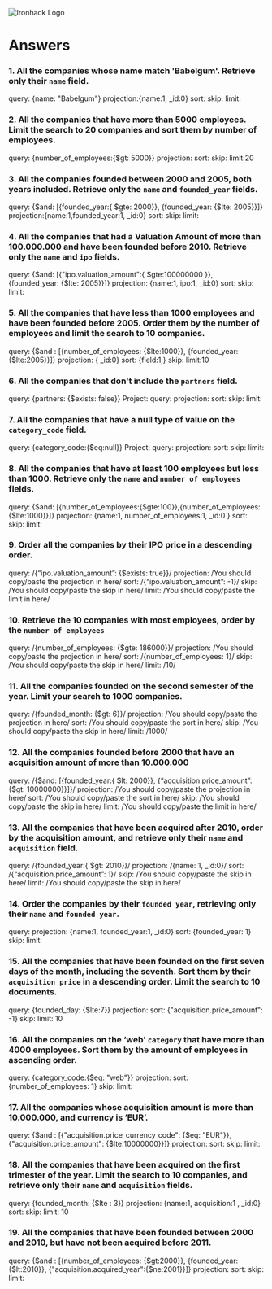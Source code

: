 ![Ironhack Logo](https://i.imgur.com/1QgrNNw.png)

# Answers

### 1. All the companies whose name match 'Babelgum'. Retrieve only their `name` field.

<!-- Your Code Goes Here -->

query: {name: "Babelgum"}
projection:{name:1, \_id:0}
sort:
skip:
limit:

### 2. All the companies that have more than 5000 employees. Limit the search to 20 companies and sort them by **number of employees**.

<!-- Your Code Goes Here -->

query: {number_of_employees:{$gt: 5000}}
projection:
sort:
skip:
limit:20

### 3. All the companies founded between 2000 and 2005, both years included. Retrieve only the `name` and `founded_year` fields.

<!-- Your Code Goes Here -->

query: {$and: [{founded_year:{ $gte: 2000}}, {founded_year: {$lte: 2005}}]}
projection:{name:1,founded_year:1, \_id:0}
sort:
skip:
limit:

### 4. All the companies that had a Valuation Amount of more than 100.000.000 and have been founded before 2010. Retrieve only the `name` and `ipo` fields.

<!-- Your Code Goes Here -->

query: {$and: [{"ipo.valuation_amount":{ $gte:100000000 }}, {founded_year: {$lte: 2005}}]}
projection: {name:1, ipo:1, \_id:0}
sort:
skip:
limit:

### 5. All the companies that have less than 1000 employees and have been founded before 2005. Order them by the number of employees and limit the search to 10 companies.

<!-- Your Code Goes Here -->

query: {$and : [{number_of_employees: {$lte:1000}}, {founded_year: {$lte:2005}}]}
projection: { \_id:0}
sort: {field:1,}
skip:
limit:10

### 6. All the companies that don't include the `partners` field.

<!-- Your Code Goes Here -->

query: {partners: {$exists: false}}
Project:
query:
projection:
sort:
skip:
limit:

### 7. All the companies that have a null type of value on the `category_code` field.

<!-- Your Code Goes Here -->

query: {category_code:{$eq:null}}
Project:
query:
projection:
sort:
skip:
limit:

### 8. All the companies that have at least 100 employees but less than 1000. Retrieve only the `name` and `number of employees` fields.

<!-- Your Code Goes Here -->

query: {$and: [{number_of_employees:{$gte:100}},{number_of_employees:{$lte:1000}}]}
projection: {name:1, number_of_employees:1, \_id:0 }
sort:
skip:
limit:

### 9. Order all the companies by their IPO price in a descending order.

query: /{“ipo.valuation_amount”: {$exists: true}}/
projection: /You should copy/paste the projection in here/
sort: /{“ipo.valuation_amount”: -1}/
skip: /You should copy/paste the skip in here/
limit: /You should copy/paste the limit in here/

### 10. Retrieve the 10 companies with most employees, order by the `number of employees`

query: /{number_of_employees: {$gte: 186000}}/
projection: /You should copy/paste the projection in here/
sort: /{number_of_employees: 1}/
skip: /You should copy/paste the skip in here/
limit: /10/

### 11. All the companies founded on the second semester of the year. Limit your search to 1000 companies.

query: /{founded_month: {$gt: 6}}/
projection: /You should copy/paste the projection in here/
sort: /You should copy/paste the sort in here/
skip: /You should copy/paste the skip in here/
limit: /1000/

### 12. All the companies founded before 2000 that have an acquisition amount of more than 10.000.000

query: /{$and: [{founded_year:{ $lt: 2000}}, {“acquisition.price_amount”: {$gt: 10000000}}]}/
projection: /You should copy/paste the projection in here/
sort: /You should copy/paste the sort in here/
skip: /You should copy/paste the skip in here/
limit: /You should copy/paste the limit in here/

### 13. All the companies that have been acquired after 2010, order by the acquisition amount, and retrieve only their `name` and `acquisition` field.

query: /{founded_year:{ $gt: 2010}}/
projection: /{name: 1, \_id:0}/
sort: /{“acquisition.price_amount”: 1}/
skip: /You should copy/paste the skip in here/
limit: /You should copy/paste the skip in here/

### 14. Order the companies by their `founded year`, retrieving only their `name` and `founded year`.

query:
projection: {name:1, founded_year:1, \_id:0}
sort: {founded_year: 1}
skip:
limit:

### 15. All the companies that have been founded on the first seven days of the month, including the seventh. Sort them by their `acquisition price` in a descending order. Limit the search to 10 documents.

query: {founded_day: {$lte:7}}
projection:
sort: {"acquisition.price_amount": -1}
skip:
limit: 10

### 16. All the companies on the ‘web’ `category` that have more than 4000 employees. Sort them by the amount of employees in ascending order.

query: {category_code:{$eq: "web"}}
projection:
sort: {number_of_employees: 1}
skip:
limit:

### 17. All the companies whose acquisition amount is more than 10.000.000, and currency is ‘EUR’.

query: {$and : [{"acquisition.price_currency_code": {$eq: "EUR"}}, {"acquisition.price_amount": {$lte:10000000}}]}
projection:
sort:
skip:
limit:

### 18. All the companies that have been acquired on the first trimester of the year. Limit the search to 10 companies, and retrieve only their `name` and `acquisition` fields.

query: {founded_month: {$lte : 3}}
projection: {name:1, acquisition:1 , \_id:0}
sort:
skip:
limit: 10

### 19. All the companies that have been founded between 2000 and 2010, but have not been acquired before 2011.

query: {$and : [{number_of_employees: {$gt:2000}}, {founded_year: {$lt:2010}}, {"acquisition.acquired_year":{$ne:2001}}]}
projection:
sort:
skip:
limit:
